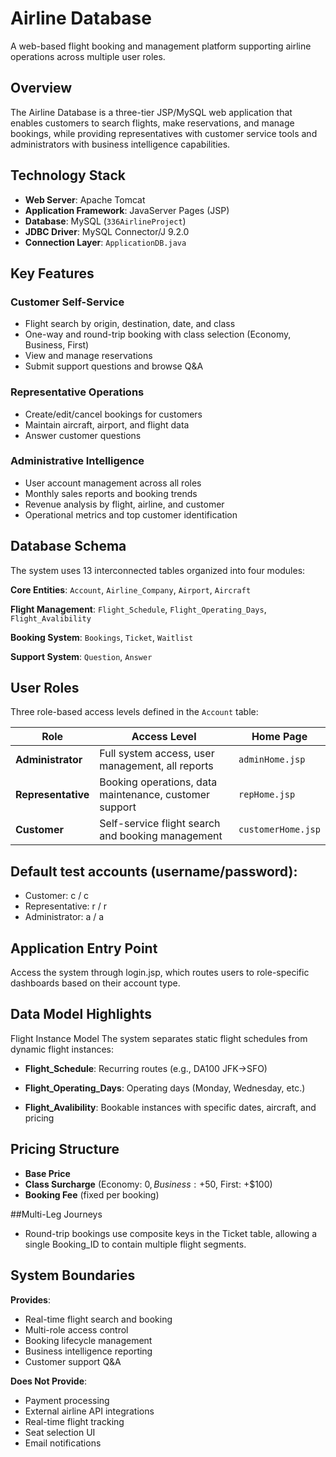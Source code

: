 # Airline Database  
  
A web-based flight booking and management platform supporting airline operations across multiple user roles.  
  
## Overview  
  
The Airline Database is a three-tier JSP/MySQL web application that enables customers to search flights, make reservations, and manage bookings, while providing representatives with customer service tools and administrators with business intelligence capabilities.  
  
## Technology Stack  
  
- **Web Server**: Apache Tomcat  
- **Application Framework**: JavaServer Pages (JSP)  
- **Database**: MySQL (`336AirlineProject`)  
- **JDBC Driver**: MySQL Connector/J 9.2.0  
- **Connection Layer**: `ApplicationDB.java`  
  
## Key Features  
  
### Customer Self-Service  
- Flight search by origin, destination, date, and class  
- One-way and round-trip booking with class selection (Economy, Business, First)  
- View and manage reservations  
- Submit support questions and browse Q&A  
  
### Representative Operations  
- Create/edit/cancel bookings for customers  
- Maintain aircraft, airport, and flight data  
- Answer customer questions  
  
### Administrative Intelligence  
- User account management across all roles  
- Monthly sales reports and booking trends  
- Revenue analysis by flight, airline, and customer  
- Operational metrics and top customer identification  
  
## Database Schema  
  
The system uses 13 interconnected tables organized into four modules:  
  
**Core Entities**: `Account`, `Airline_Company`, `Airport`, `Aircraft`  
  
**Flight Management**: `Flight_Schedule`, `Flight_Operating_Days`, `Flight_Avalibility`  
  
**Booking System**: `Bookings`, `Ticket`, `Waitlist`  
  
**Support System**: `Question`, `Answer`  
  
## User Roles  
  
Three role-based access levels defined in the `Account` table:  
  
| Role | Access Level | Home Page |  
|------|-------------|-----------|  
| **Administrator** | Full system access, user management, all reports | `adminHome.jsp` |  
| **Representative** | Booking operations, data maintenance, customer support | `repHome.jsp` |  
| **Customer** | Self-service flight search and booking management | `customerHome.jsp` |  


## Default test accounts (username/password):
- Customer: c / c
- Representative: r / r
- Administrator: a / a

## Application Entry Point
Access the system through login.jsp, which routes users to role-specific dashboards based on their account type.

## Data Model Highlights
Flight Instance Model
The system separates static flight schedules from dynamic flight instances:

- **Flight_Schedule**: Recurring routes (e.g., DA100 JFK→SFO)

- **Flight_Operating_Days**: Operating days (Monday, Wednesday, etc.)

- **Flight_Avalibility**: Bookable instances with specific dates, aircraft, and pricing

## Pricing Structure
- **Base Price**
- **Class Surcharge** (Economy: $0, Business: +$50, First: +$100)
- **Booking Fee** (fixed per booking)

##Multi-Leg Journeys
- Round-trip bookings use composite keys in the Ticket table, allowing a single Booking_ID to contain multiple flight segments.

## System Boundaries

**Provides**:
- Real-time flight search and booking
- Multi-role access control
- Booking lifecycle management
- Business intelligence reporting
- Customer support Q&A

**Does Not Provide**:
- Payment processing
- External airline API integrations
- Real-time flight tracking
- Seat selection UI
- Email notifications


  
